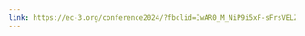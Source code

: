 ```yaml
---
link: https://ec-3.org/conference2024/?fbclid=IwAR0_M_NiP9i5xF-sFrsVELZ5QYndh5u1KWqLljwn6f3TAA3Ckfu561D-zTY
---
```

